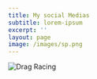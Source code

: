 ```yaml
---
title: My social Medias
subtitle: lorem-ipsum
excerpt: ''
layout: page
image: /images/sp.png
---
```

![Drag Racing](https://imgur.com/gallery/32Qbwsd)